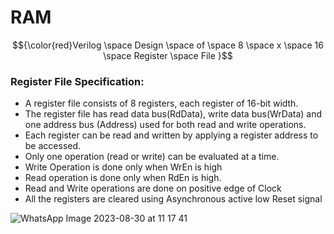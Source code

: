 # RAM
$${\color{red}Verilog \space Design \space of \space 8 \space x \space 16 \space Register \space File }$$ 
### Register File Specification:
- A register file consists of 8 registers, each register of 16-bit width. 
- The register file has read data bus(RdData), write data 
bus(WrData) and one address bus (Address) used for both read 
and write operations.
- Each register can be read and written by applying a register 
address to be accessed.
- Only one operation (read or write) can be evaluated at a time. 
- Write Operation is done only when WrEn is high 
- Read operation is done only when RdEn is high. 
- Read and Write operations are done on positive edge of Clock
- All the registers are cleared using Asynchronous active low Reset 
signal

![WhatsApp Image 2023-08-30 at 11 17 41](https://github.com/BassantAhmedElbakry/RAM/assets/104600321/71ea4cb2-a4da-49d1-a50b-f83e6f62ae5b)


